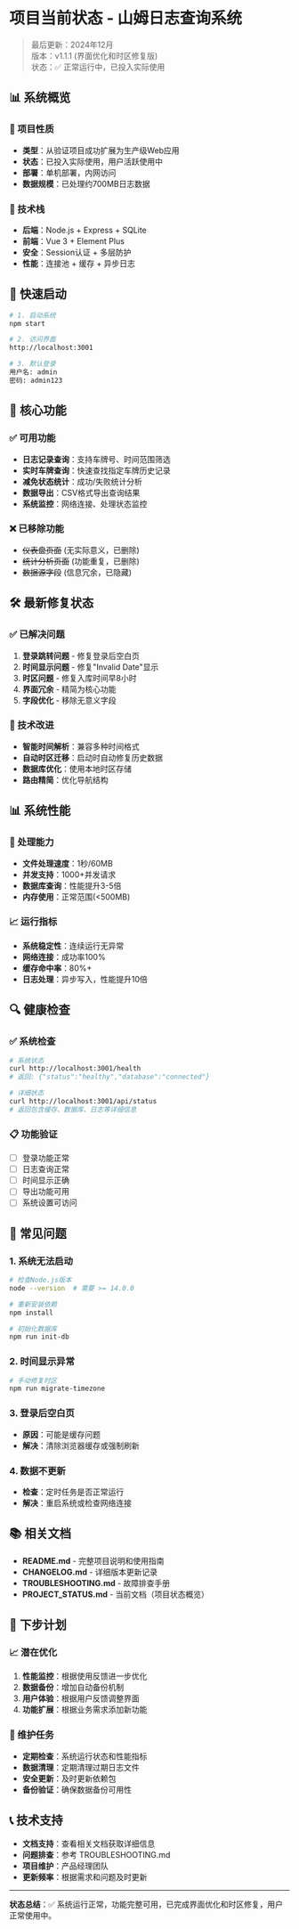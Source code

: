 # 项目当前状态 - 山姆日志查询系统

> 最后更新：2024年12月  
> 版本：v1.1.1 (界面优化和时区修复版)  
> 状态：✅ 正常运行中，已投入实际使用

## 📊 系统概览

### 🎯 项目性质
- **类型**：从验证项目成功扩展为生产级Web应用
- **状态**：已投入实际使用，用户活跃使用中
- **部署**：单机部署，内网访问
- **数据规模**：已处理约700MB日志数据

### 🔧 技术栈
- **后端**：Node.js + Express + SQLite
- **前端**：Vue 3 + Element Plus
- **安全**：Session认证 + 多层防护
- **性能**：连接池 + 缓存 + 异步日志

## 🚀 快速启动

```bash
# 1. 启动系统
npm start

# 2. 访问界面
http://localhost:3001

# 3. 默认登录
用户名: admin
密码: admin123
```

## 📱 核心功能

### ✅ 可用功能
- **日志记录查询**：支持车牌号、时间范围筛选
- **实时车牌查询**：快速查找指定车牌历史记录
- **减免状态统计**：成功/失败统计分析
- **数据导出**：CSV格式导出查询结果
- **系统监控**：网络连接、处理状态监控

### ❌ 已移除功能
- ~~仪表盘页面~~ (无实际意义，已删除)
- ~~统计分析页面~~ (功能重复，已删除)
- ~~数据源字段~~ (信息冗余，已隐藏)

## 🛠️ 最新修复状态

### ✅ 已解决问题
1. **登录跳转问题** - 修复登录后空白页
2. **时间显示问题** - 修复"Invalid Date"显示
3. **时区问题** - 修复入库时间早8小时
4. **界面冗余** - 精简为核心功能
5. **字段优化** - 移除无意义字段

### 🔧 技术改进
- **智能时间解析**：兼容多种时间格式
- **自动时区迁移**：启动时自动修复历史数据
- **数据库优化**：使用本地时区存储
- **路由精简**：优化导航结构

## 📊 系统性能

### 🎯 处理能力
- **文件处理速度**：1秒/60MB
- **并发支持**：1000+并发请求
- **数据库查询**：性能提升3-5倍
- **内存使用**：正常范围(<500MB)

### 📈 运行指标
- **系统稳定性**：连续运行无异常
- **网络连接**：成功率100%
- **缓存命中率**：80%+
- **日志处理**：异步写入，性能提升10倍

## 🔍 健康检查

### ✅ 系统检查
```bash
# 系统状态
curl http://localhost:3001/health
# 返回: {"status":"healthy","database":"connected"}

# 详细状态
curl http://localhost:3001/api/status
# 返回包含缓存、数据库、日志等详细信息
```

### 📋 功能验证
- [ ] 登录功能正常
- [ ] 日志查询正常
- [ ] 时间显示正确
- [ ] 导出功能可用
- [ ] 系统设置可访问

## 🚨 常见问题

### 1. 系统无法启动
```bash
# 检查Node.js版本
node --version  # 需要 >= 14.0.0

# 重新安装依赖
npm install

# 初始化数据库
npm run init-db
```

### 2. 时间显示异常
```bash
# 手动修复时区
npm run migrate-timezone
```

### 3. 登录后空白页
- **原因**：可能是缓存问题
- **解决**：清除浏览器缓存或强制刷新

### 4. 数据不更新
- **检查**：定时任务是否正常运行
- **解决**：重启系统或检查网络连接

## 📚 相关文档

- **README.md** - 完整项目说明和使用指南
- **CHANGELOG.md** - 详细版本更新记录
- **TROUBLESHOOTING.md** - 故障排查手册
- **PROJECT_STATUS.md** - 当前文档（项目状态概览）

## 🎯 下步计划

### 📈 潜在优化
1. **性能监控**：根据使用反馈进一步优化
2. **数据备份**：增加自动备份机制
3. **用户体验**：根据用户反馈调整界面
4. **功能扩展**：根据业务需求添加新功能

### 🔧 维护任务
- **定期检查**：系统运行状态和性能指标
- **数据清理**：定期清理过期日志文件
- **安全更新**：及时更新依赖包
- **备份验证**：确保数据备份可用性

## 📞 技术支持

- **文档支持**：查看相关文档获取详细信息
- **问题排查**：参考 TROUBLESHOOTING.md
- **项目维护**：产品经理团队
- **更新频率**：根据需求和问题及时更新

---

**状态总结**：✅ 系统运行正常，功能完整可用，已完成界面优化和时区修复，用户正常使用中。
